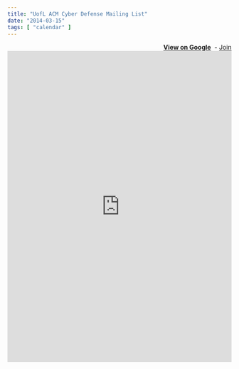 ```yaml
---
title: "UofL ACM Cyber Defense Mailing List"
date: "2014-03-15"
tags: [ "calendar" ]
---
```


<div align="right">
	<strong><a href="https://groups.google.com/forum/#!forum/uofl-acm-cyber-defense" target="_blank" title="View group on Google">View on Google</a></strong>
	&nbsp;-&nbsp;<a href="https://groups.google.com/forum/#!forum/uofl-acm-cyber-defense/join" target="_blank" title="Join the Cyber Defense Mailing List">Join</a>
</div>
<iframe id="forum_embed"
  src="https://groups.google.com/forum/embed/?place=forum/uofl-acm-cyber-defense&showsearch=false&showpopout=false&showtabs=true&hideforumtitle=true"
  scrolling="no"
  frameborder="0"
  width="100%"
  height="700">
</iframe>

